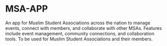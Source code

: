 # MSA-APP
An app for Muslim Student Associations across the nation to manage events, connect with members, and collaborate with other MSAs. Features include event management, community connections, and collaboration tools. To be used for Muslim Student Associations and their members. 
